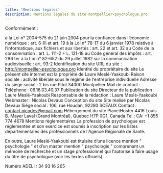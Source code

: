```yaml
---
title: 'Mentions légales'
description: Mentions légales du site montpellier-psychologue.pro
---
```


Conformément :

à la Loi n° 2004-575 du 21 juin 2004 pour la confiance dans l’économie numérique : art. 6-III et art. 19
à la Loi n° 78-17 du 6 janvier 1978 relative à l’informatique, aux fichiers et aux libertés : art. 22 et art. 32
au Code de la consommation : art. L. 111-2 + L. 121-18
au Code général des impôts : art. 286 ter
à la Loi n° 82-652 du 29 juillet 1982 sur la communication audiovisuelle : art. 93-2
Identification du site
URL du site : http://montpellier-psychologue.pro
Identité du propriétaire du site
Le présent site internet est la propriété de Laure Meslé-Yaakoubi
Raison sociale : activité libérale sous le régime de l'entreprise individuelle
Adresse du siège social : 2 bis rue Pitot 34000 Montpellier
Mail de contact :
Téléphone : 06.16.03.40.37
Publication du site
Directeur de la publication : Laure Meslé-Yaakoubi
Responsable de la rédaction : Laure Meslé-Yaakoubi
Webmaster : Nicolas Devaux
Conception du site
Site réalisé par Nicolas Devaux
Siège social : 106, rue Houdan, 92290 SCEAUX
Contact : contact.nicodev@gmail.com
Hébergement du site
PlanetHoster
4416 Louis B. Mayer Laval (Grand Montréal), Quebec H7P 0G1, Canada
Tel : CA: +1 855 774 4678
Mentions règlementaires
La profession de psychologue est réglementée et son exercice est soumis à inscription sur les listes départementales des professionnels de l'Agence Régionale de Santé.

En outre, Laure Meslé-Yaakoubi est titulaire d’une licence mention " psychologie " et d’un master mention " psychologie " comprenant un mémoire de recherche et un stage professionnel qui l'autorise à faire usage du titre de psychologue (voir les textes officiels).

Numéro ADELI : 34 93 16 265
